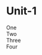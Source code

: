 # Unit-1 ##################################################################
One  
Two  
Three  
Four
